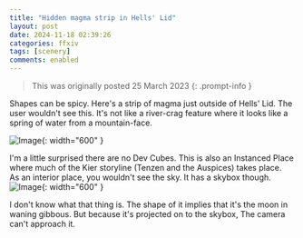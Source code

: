 ```yaml
---
title: "Hidden magma strip in Hells' Lid"
layout: post
date: 2024-11-18 02:39:26
categories: ffxiv
tags: [scenery]
comments: enabled
---
```

> This was originally posted 25 March 2023
{: .prompt-info }

Shapes can be spicy. Here's a strip of magma just outside of Hells' Lid. The user wouldn't see this. It's not like a river-crag feature where it looks like a spring of water from a mountain-face.

![Image](/Hells_Lid_1.png){: width="600" }  

I'm a little surprised there are no Dev Cubes. This is also an Instanced Place where much of the Kier storyline (Tenzen and the Auspices) takes place.  
As an interior place, you wouldn't see the sky. It has a skybox though.  
![Image](/Hells_Lid_2.png){: width="600" }

I don't know what that thing is. The shape of it implies that it's the moon in waning gibbous. But because it's projected on to the skybox, The camera can't approach it.


